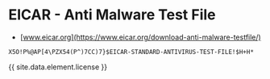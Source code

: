 # EICAR - Anti Malware Test File

* [www.eicar.org](https://www.eicar.org/download-anti-malware-testfile/)

```text
X5O!P%@AP[4\PZX54(P^)7CC)7}$EICAR-STANDARD-ANTIVIRUS-TEST-FILE!$H+H*
```

{{ site.data.element.license }}
